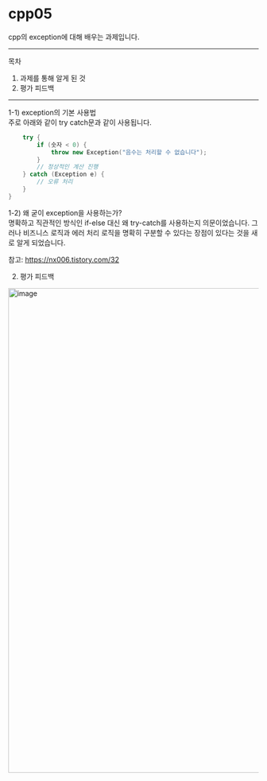 # cpp05
cpp의 exception에 대해 배우는 과제입니다.

---
목차
1. 과제를 통해 알게 된 것  
2. 평가 피드백
---

1-1) exception의 기본 사용법  
주로 아래와 같이 try catch문과 같이 사용됩니다.
~~~ c++
    try {
        if (숫자 < 0) {
            throw new Exception("음수는 처리할 수 없습니다");
        }
        // 정상적인 계산 진행
    } catch (Exception e) {
        // 오류 처리
    }
}
~~~

1-2) 왜 굳이 exception을 사용하는가?  
명확하고 직관적인 방식인 if-else 대신 왜 try-catch를 사용하는지 의문이었습니다. 그러나 비즈니스 로직과 에러 처리 로직을 명확히 구분할 수 있다는 장점이 있다는 것을 새로 알게 되었습니다.  

참고:
https://nx006.tistory.com/32

2. 평가 피드백
<img width="975" alt="image" src="https://github.com/user-attachments/assets/b7c25d78-06d6-41a1-87cc-2f2f7b4f6090" />


